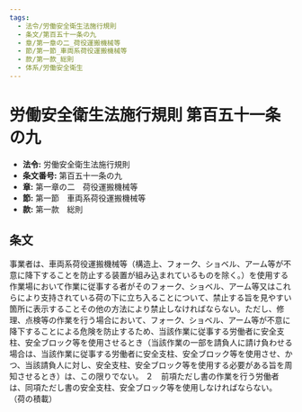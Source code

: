 ```yaml
---
tags:
  - 法令/労働安全衛生法施行規則
  - 条文/第百五十一条の九
  - 章/第一章の二_荷役運搬機械等
  - 節/第一節_車両系荷役運搬機械等
  - 款/第一款_総則
  - 体系/労働安全衛生
---
```

# 労働安全衛生法施行規則 第百五十一条の九

- **法令:** 労働安全衛生法施行規則
- **条文番号:** 第百五十一条の九
- **章:** 第一章の二　荷役運搬機械等
- **節:** 第一節　車両系荷役運搬機械等
- **款:** 第一款　総則

## 条文
事業者は、車両系荷役運搬機械等（構造上、フォーク、ショベル、アーム等が不意に降下することを防止する装置が組み込まれているものを除く。）を使用する作業場において作業に従事する者がそのフォーク、ショベル、アーム等又はこれらにより支持されている荷の下に立ち入ることについて、禁止する旨を見やすい箇所に表示することその他の方法により禁止しなければならない。ただし、修理、点検等の作業を行う場合において、フォーク、ショベル、アーム等が不意に降下することによる危険を防止するため、当該作業に従事する労働者に安全支柱、安全ブロック等を使用させるとき（当該作業の一部を請負人に請け負わせる場合は、当該作業に従事する労働者に安全支柱、安全ブロック等を使用させ、かつ、当該請負人に対し、安全支柱、安全ブロック等を使用する必要がある旨を周知させるとき）は、この限りでない。
２　前項ただし書の作業を行う労働者は、同項ただし書の安全支柱、安全ブロック等を使用しなければならない。
（荷の積載）

